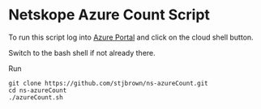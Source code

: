 # Netskope Azure Count Script

To run this script log into [Azure Portal](https://portal.azure.com) and click on the cloud shell button.

Switch to the bash shell if not already there.

Run 

```
git clone https://github.com/stjbrown/ns-azureCount.git
cd ns-azureCount
./azureCount.sh
```
